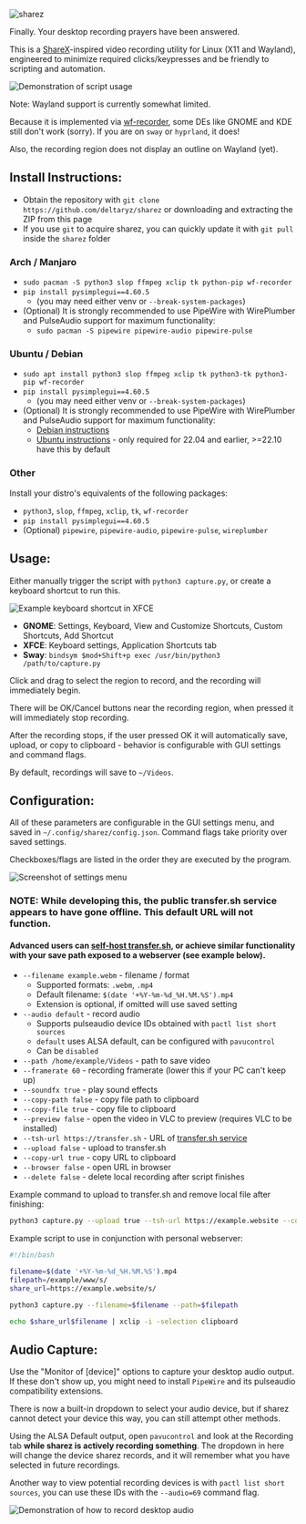 ![sharez](img/logo.png)

Finally. Your desktop recording prayers have been answered.

This is a [ShareX](https://getsharex.com/)-inspired video recording utility for Linux (X11 and Wayland), engineered to minimize required clicks/keypresses and be friendly to scripting and automation.

![Demonstration of script usage](img/demo.gif)

Note: Wayland support is currently somewhat limited.

Because it is implemented via [wf-recorder](https://github.com/ammen99/wf-recorder), some DEs like GNOME and KDE still don't work (sorry). If you are on `sway` or `hyprland`, it does!

Also, the recording region does not display an outline on Wayland (yet).

## Install Instructions:

- Obtain the repository with `git clone https://github.com/deltaryz/sharez` or downloading and extracting the ZIP from this page
- If you use `git` to acquire sharez, you can quickly update it with `git pull` inside the `sharez` folder

### Arch / Manjaro
- `sudo pacman -S python3 slop ffmpeg xclip tk python-pip wf-recorder`
- `pip install pysimplegui==4.60.5`
  - (you may need either venv or `--break-system-packages`)
- (Optional) It is strongly recommended to use PipeWire with WirePlumber and PulseAudio support for maximum functionality:
  - `sudo pacman -S pipewire pipewire-audio pipewire-pulse`

### Ubuntu / Debian
- `sudo apt install python3 slop ffmpeg xclip tk python3-tk python3-pip wf-recorder`
- `pip install pysimplegui==4.60.5`
  - (you may need either venv or `--break-system-packages`)
- (Optional) It is strongly recommended to use PipeWire with WirePlumber and PulseAudio support for maximum functionality:
  - [Debian instructions](https://wiki.debian.org/PipeWire#Installation)
  - [Ubuntu instructions](https://gist.github.com/the-spyke/2de98b22ff4f978ebf0650c90e82027e) - only required for 22.04 and earlier, >=22.10 have this by default

### Other

Install your distro's equivalents of the following packages:
- `python3`, `slop`, `ffmpeg`, `xclip`, `tk`, `wf-recorder`
- `pip install pysimplegui==4.60.5`
- (Optional) `pipewire`, `pipewire-audio`, `pipewire-pulse`, `wireplumber`

## Usage:
Either manually trigger the script with `python3 capture.py`, or create a keyboard shortcut to run this.

![Example keyboard shortcut in XFCE](img/shortcut.png)

- **GNOME**: Settings, Keyboard, View and Customize Shortcuts, Custom Shortcuts, Add Shortcut
- **XFCE**: Keyboard settings, Application Shortcuts tab
- **Sway**: `bindsym $mod+Shift+p exec /usr/bin/python3 /path/to/capture.py`

Click and drag to select the region to record, and the recording will immediately begin.

There will be OK/Cancel buttons near the recording region, when pressed it will immediately stop recording.

After the recording stops, if the user pressed OK it will automatically save, upload, or copy to clipboard - behavior is configurable with GUI settings and command flags.

By default, recordings will save to `~/Videos`.

## Configuration:

All of these parameters are configurable in the GUI settings menu, and saved in `~/.config/sharez/config.json`. Command flags take priority over saved settings.

Checkboxes/flags are listed in the order they are executed by the program.

![Screenshot of settings menu](img/options.png)

### NOTE: While developing this, the public transfer.sh service appears to have gone offline. This default URL will not function.
#### Advanced users can [self-host transfer.sh](https://github.com/dutchcoders/transfer.sh), or achieve similar functionality with your save path exposed to a webserver (see example below).

* `--filename example.webm` - filename / format
  * Supported formats: `.webm`, `.mp4`
  * Default filename: `$(date '+%Y-%m-%d_%H.%M.%S').mp4`
  * Extension is optional, if omitted will use saved setting
* `--audio default` - record audio
  * Supports pulseaudio device IDs obtained with `pactl list short sources`
  * `default` uses ALSA default, can be configured with `pavucontrol`
  * Can be `disabled`
* `--path /home/example/Videos` - path to save video
* `--framerate 60` - recording framerate (lower this if your PC can't keep up)
* `--soundfx true` - play sound effects
* `--copy-path false` - copy file path to clipboard
* `--copy-file true` - copy file to clipboard
* `--preview false` - open the video in VLC to preview (requires VLC to be installed)
* `--tsh-url https://transfer.sh` - URL of [transfer.sh service](https://github.com/dutchcoders/transfer.sh)
* `--upload false` - upload to transfer.sh
* `--copy-url true` - copy URL to clipboard
* `--browser false` - open URL in browser
* `--delete false` - delete local recording after script finishes

Example command to upload to transfer.sh and remove local file after finishing: 
```sh
python3 capture.py --upload true --tsh-url https://example.website --copy-url true --save false
```

Example script to use in conjunction with personal webserver:
```bash
#!/bin/bash

filename=$(date '+%Y-%m-%d_%H.%M.%S').mp4
filepath=/example/www/s/
share_url=https://example.website/s/

python3 capture.py --filename=$filename --path=$filepath

echo $share_url$filename | xclip -i -selection clipboard
```

## Audio Capture:

Use the "Monitor of [device]" options to capture your desktop audio output. If these don't show up, you might need to install `PipeWire` and its pulseaudio compatibility extensions.

There is now a built-in dropdown to select your audio device, but if sharez cannot detect your device this way, you can still attempt other methods.

Using the ALSA Default output, open `pavucontrol` and look at the Recording tab **while sharez is actively recording something**. The dropdown in here will change the device sharez records, and it will remember what you have selected in future recordings.

Another way to view potential recording devices is with `pactl list short sources`, you can use these IDs with the `--audio=69` command flag.

![Demonstration of how to record desktop audio](img/pavucontrol.png)